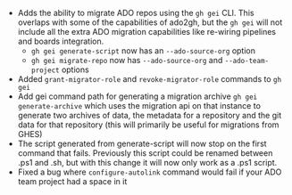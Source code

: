 - Adds the ability to migrate ADO repos using the `gh gei` CLI. This overlaps with some of the capabilities of ado2gh, but the `gh gei` will not include all the extra ADO migration capabilities like re-wiring pipelines and boards integration.
    - `gh gei generate-script` now has an `--ado-source-org` option
    - `gh gei migrate-repo` now has `--ado-source-org` and `--ado-team-project` options
- Added `grant-migrator-role` and `revoke-migrator-role` commands to `gh gei`
- Add gei command path for generating a migration archive `gh gei generate-archive` which uses the migration api on that instance to generate two archives of data, the metadata for a repository and the git data for that repository (this will primarily be useful for migrations from GHES)
- The script generated from generate-script will now stop on the first command that fails. Previously this script could be renamed between .ps1 and .sh, but with this change it will now only work as a .ps1 script.
- Fixed a bug where `configure-autolink` command would fail if your ADO team project had a space in it